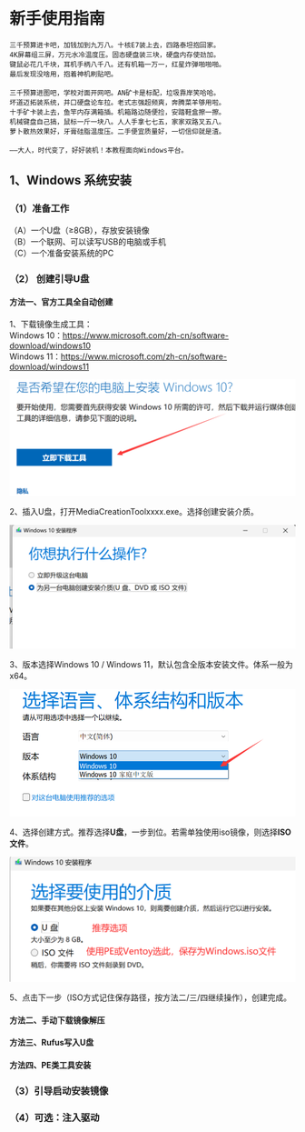 # 新手使用指南
```
三千预算进卡吧，加钱加到九万八。十核E7装上去，四路泰坦抱回家。  
4K屏幕组三屏，万元水冷温度压。固态硬盘装三块，硬盘内存使劲加。  
键鼠必花几千块，耳机手柄八千八。还有机箱一万一，红星炸弹啪啪啪。  
最后发现没啥用，抱着神机刷贴吧。   

三千预算进图吧，学校对面开网吧。AN矿卡是标配，垃圾靠岸笑哈哈。  
坏道迈拓装系统，并口硬盘论车拉。老式志强超频爽，奔腾菜羊够用啦。  
十手矿卡装上去，鱼竿内存满箱插。机箱路边随便捡，安踏鞋盒擦一擦。  
机械键盘自己搞，鼠标一斤一块八。人人手拿七七五，家家双路叉五八。  
萝卜散热效果好，牙膏硅脂温度压。二手便宜质量好，一切信仰就是渣。  

——大人，时代变了，好好装机！本教程面向Windows平台。  
```

## 1、Windows 系统安装

### （1）准备工作
（A）一个U盘（≥8GB），存放安装镜像  
（B）一个联网、可以读写USB的电脑或手机  
（C）一个准备安装系统的PC 

### （2） 创建引导U盘
#### 方法一、官方工具全自动创建

1、下载镜像生成工具：  
Windows 10：https://www.microsoft.com/zh-cn/software-download/windows10  
Windows 11：https://www.microsoft.com/zh-cn/software-download/windows11

![image-20221105195847471](imgs/image-20221105195847471.png)

2、插入U盘，打开MediaCreationToolxxxx.exe。选择创建安装介质。

![image-20221105200048764](imgs/image-20221105200048764.png)

3、版本选择Windows 10 / Windows 11，默认包含全版本安装文件。体系一般为x64。

![image-20221105200243172](imgs/image-20221105200243172.png)

4、选择创建方式。推荐选择**U盘**，一步到位。若需单独使用iso镜像，则选择**ISO文件**。

![image-20221105200447557](imgs/image-20221105200447557.png)

5、点击下一步（ISO方式记住保存路径，按方法二/三/四继续操作），创建完成。

#### 方法二、手动下载镜像解压

#### 方法三、Rufus写入U盘

#### 方法四、PE类工具安装

### （3）引导启动安装镜像

### （4）可选：注入驱动



